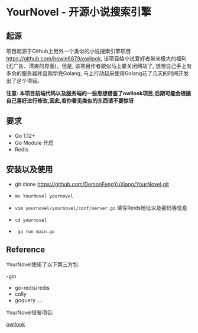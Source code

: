 # YourNovel - 开源小说搜索引擎

## 起源

  项目起源于Github上另外一个类似的小说搜索引擎项目 https://github.com/howie6879/owllook, 该项目给小说爱好者带来极大的福利(无广告、清爽的界面)。但是, 该项目作者貌似马上要关闭网站了, 想想自己手上有多余的服务器并且刚学完Golang, 马上行动起来使用Golang花了几天的时间开发出了这个项目。
  
  **注意: 本项目前端代码以及服务端的一些思想借鉴了owllook项目,后期可能会根据自己喜好进行修改,因此,若你看见类似的东西请不要惊讶**

## 要求

- Go 1.12+ 
- Go Module 开启
- Redis

## 安装以及使用

- git clone https://github.com/DemonFengYuXiang/YourNovel.git 

- `mv YourNovel yournovel`

- `vim yournovel/yournovel/conf/server.go` 填写Reids地址以及密码等信息

- `cd yournovel`

- ` go run main.go`

## Reference

YourNovel使用了以下第三方包:

-gin
- go-redis/redis
- colly
- goquery 
.... 

YourNovel借鉴项目:

[owllook](https://github.com/howie6879/owllook)

